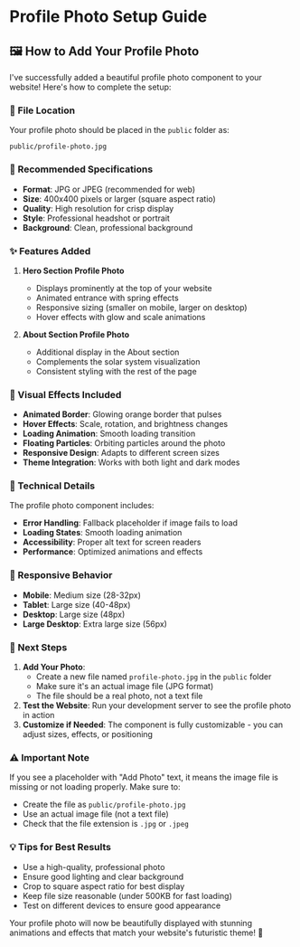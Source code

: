 # Profile Photo Setup Guide

## 🖼️ How to Add Your Profile Photo

I've successfully added a beautiful profile photo component to your website! Here's how to complete the setup:

### 📁 File Location
Your profile photo should be placed in the `public` folder as:
```
public/profile-photo.jpg
```

### 🎯 Recommended Specifications
- **Format**: JPG or JPEG (recommended for web)
- **Size**: 400x400 pixels or larger (square aspect ratio)
- **Quality**: High resolution for crisp display
- **Style**: Professional headshot or portrait
- **Background**: Clean, professional background

### ✨ Features Added

1. **Hero Section Profile Photo**
   - Displays prominently at the top of your website
   - Animated entrance with spring effects
   - Responsive sizing (smaller on mobile, larger on desktop)
   - Hover effects with glow and scale animations

2. **About Section Profile Photo**
   - Additional display in the About section
   - Complements the solar system visualization
   - Consistent styling with the rest of the page

### 🎨 Visual Effects Included

- **Animated Border**: Glowing orange border that pulses
- **Hover Effects**: Scale, rotation, and brightness changes
- **Loading Animation**: Smooth loading transition
- **Floating Particles**: Orbiting particles around the photo
- **Responsive Design**: Adapts to different screen sizes
- **Theme Integration**: Works with both light and dark modes

### 🔧 Technical Details

The profile photo component includes:
- **Error Handling**: Fallback placeholder if image fails to load
- **Loading States**: Smooth loading animation
- **Accessibility**: Proper alt text for screen readers
- **Performance**: Optimized animations and effects

### 📱 Responsive Behavior

- **Mobile**: Medium size (28-32px)
- **Tablet**: Large size (40-48px)
- **Desktop**: Large size (48px)
- **Large Desktop**: Extra large size (56px)

### 🚀 Next Steps

1. **Add Your Photo**: 
   - Create a new file named `profile-photo.jpg` in the `public` folder
   - Make sure it's an actual image file (JPG format)
   - The file should be a real photo, not a text file
2. **Test the Website**: Run your development server to see the profile photo in action
3. **Customize if Needed**: The component is fully customizable - you can adjust sizes, effects, or positioning

### ⚠️ Important Note
If you see a placeholder with "Add Photo" text, it means the image file is missing or not loading properly. Make sure to:
- Create the file as `public/profile-photo.jpg`
- Use an actual image file (not a text file)
- Check that the file extension is `.jpg` or `.jpeg`

### 💡 Tips for Best Results

- Use a high-quality, professional photo
- Ensure good lighting and clear background
- Crop to square aspect ratio for best display
- Keep file size reasonable (under 500KB for fast loading)
- Test on different devices to ensure good appearance

Your profile photo will now be beautifully displayed with stunning animations and effects that match your website's futuristic theme! 🚀 